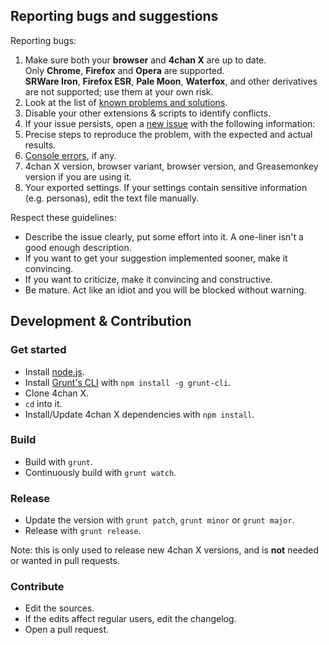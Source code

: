 ## Reporting bugs and suggestions

Reporting bugs:

1. Make sure both your **browser** and **4chan X** are up to date.<br>
   Only **Chrome**, **Firefox** and **Opera** are supported.<br>
   **SRWare Iron**, **Firefox ESR**, **Pale Moon**, **Waterfox**, and other derivatives are not supported; use them at your own risk.
2. Look at the list of [known problems and solutions](https://github.com/MayhemYDG/4chan-x/wiki/FAQ#known-problems).
3. Disable your other extensions & scripts to identify conflicts.
4. If your issue persists, open a [new issue](https://github.com/MayhemYDG/4chan-x/issues) with the following information:
  1. Precise steps to reproduce the problem, with the expected and actual results.
  2. [Console errors](https://github.com/MayhemYDG/4chan-x/wiki/FAQ#console-errors), if any.
  3. 4chan X version, browser variant, browser version, and Greasemonkey version if you are using it.
  4. Your exported settings. If your settings contain sensitive information (e.g. personas), edit the text file manually.

Respect these guidelines:
- Describe the issue clearly, put some effort into it. A one-liner isn't a good enough description.
- If you want to get your suggestion implemented sooner, make it convincing.
- If you want to criticize, make it convincing and constructive.
- Be mature. Act like an idiot and you will be blocked without warning.

## Development & Contribution

### Get started

- Install [node.js](http://nodejs.org/).
- Install [Grunt's CLI](http://gruntjs.com/) with `npm install -g grunt-cli`.
- Clone 4chan X.
- `cd` into it.
- Install/Update 4chan X dependencies with `npm install`.

### Build

- Build with `grunt`.
- Continuously build with `grunt watch`.

### Release

- Update the version with `grunt patch`, `grunt minor` or `grunt major`.
- Release with `grunt release`.

Note: this is only used to release new 4chan X versions, and is **not** needed or wanted in pull requests.

### Contribute

- Edit the sources.
- If the edits affect regular users, edit the changelog.
- Open a pull request.
